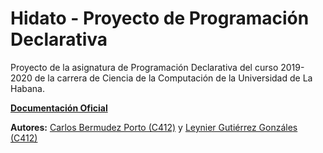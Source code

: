 # Hidato - Proyecto de Programación Declarativa

Proyecto de la asignatura de Programación Declarativa del curso 2019-2020 de la carrera de Ciencia de la Computación de la Universidad de La Habana.

[**Documentación Oficial**](https://telegra.ph/hidato-haskell-10-25)

**Autores:** [Carlos Bermudez Porto (C412)](https://www.linkedin.com/in/carlos-bermudez-porto-3078bb165) y [Leynier Gutiérrez Gonzáles (C412)](https://leynier.github.io/)
